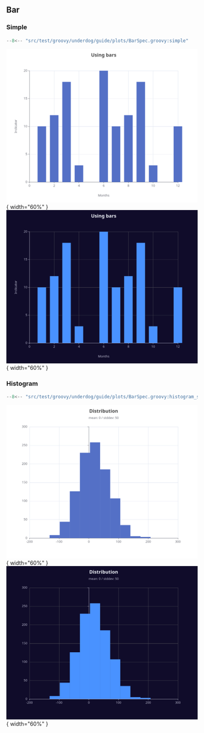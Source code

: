 ## Bar

### Simple

```groovy title="simple bar"
--8<-- "src/test/groovy/underdog/guide/plots/BarSpec.groovy:simple"
```

![](images/bar_simple.png#only-light){ width="60%" }
![](images/bar_simple_dark.png#only-dark){ width="60%" }

### Histogram

```groovy title="simple histogram"
--8<-- "src/test/groovy/underdog/guide/plots/BarSpec.groovy:histogram_simple"
```

![](images/histogram_simple.png#only-light){ width="60%" }
![](images/histogram_simple_dark.png#only-dark){ width="60%" }